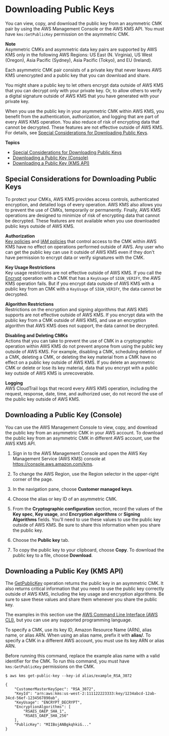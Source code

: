 # Downloading Public Keys<a name="download-public-key"></a>

You can view, copy, and download the public key from an asymmetric CMK pair by using the AWS Management Console or the AWS KMS API\. You must have `kms:GetPublicKey` permission on the asymmetric CMK\.

**Note**  
Asymmetric CMKs and asymmetric data key pairs are supported by AWS KMS only in the following AWS Regions: US East \(N\. Virginia\), US West \(Oregon\), Asia Pacific \(Sydney\), Asia Pacific \(Tokyo\), and EU \(Ireland\)\.

Each asymmetric CMK pair consists of a private key that never leaves AWS KMS unencrypted and a public key that you can download and share\. 

You might share a public key to let others encrypt data outside of AWS KMS that you can decrypt only with your private key\. Or, to allow others to verify a digital signature outside of AWS KMS that you have generated with your private key\.

When you use the public key in your asymmetric CMK within AWS KMS, you benefit from the authentication, authorization, and logging that are part of every AWS KMS operation\. You also reduce of risk of encrypting data that cannot be decrypted\. These features are not effective outside of AWS KMS\. For details, see [Special Considerations for Downloading Public Keys](#download-public-key-considerations)\.

**Topics**
+ [Special Considerations for Downloading Public Keys](#download-public-key-considerations)
+ [Downloading a Public Key \(Console\)](#download-public-key-console)
+ [Downloading a Public Key \(KMS API\)](#download-public-key-api)

## Special Considerations for Downloading Public Keys<a name="download-public-key-considerations"></a>

To protect your CMKs, AWS KMS provides access controls, authenticated encryption, and detailed logs of every operation\. AWS KMS also allows you to prevent the use of CMKs, temporarily or permanently\. Finally, AWS KMS operations are designed to minimize of risk of encrypting data that cannot be decrypted\. These features are not available when you use downloaded public keys outside of AWS KMS\. 

**Authorization**  
[Key policies](key-policies.md) and [IAM policies](iam-policies.md) that control access to the CMK within AWS KMS have no effect on operations performed outside of AWS\. Any user who can get the public key can use it outside of AWS KMS even if they don't have permission to encrypt data or verify signatures with the CMK\.

**Key Usage Restrictions**  
Key usage restrictions are not effective outside of AWS KMS\. If you call the [Encrypt](https://docs.aws.amazon.com/kms/latest/APIReference/API_Encrypt.html) operation with a CMK that has a `KeyUsage` of `SIGN_VERIFY`, the AWS KMS operation fails\. But if you encrypt data outside of AWS KMS with a public key from an CMK with a `KeyUsage` of `SIGN_VERIFY`, the data cannot be decrypted\.

**Algorithm Restrictions**  
Restrictions on the encryption and signing algorithms that AWS KMS supports are not effective outside of AWS KMS\. If you encrypt data with the public key from a CMK outside of AWS KMS, and use an encryption algorithm that AWS KMS does not support, the data cannot be decrypted\. 

**Disabling and Deleting CMKs**  
Actions that you can take to prevent the use of CMK in a cryptographic operation within AWS KMS do not prevent anyone from using the public key outside of AWS KMS\. For example, disabling a CMK, scheduling deletion of a CMK, deleting a CMK, or deleting the key material from a CMK have no effect on a public key outside of AWS KMS\. If you delete an asymmetric CMK or delete or lose its key material, data that you encrypt with a public key outside of AWS KMS is unrecoverable\.

**Logging**  
AWS CloudTrail logs that record every AWS KMS operation, including the request, response, date, time, and authorized user, do not record the use of the public key outside of AWS KMS\.

## Downloading a Public Key \(Console\)<a name="download-public-key-console"></a>

You can use the AWS Management Console to view, copy, and download the public key from an asymmetric CMK in your AWS account\. To download the public key from an asymmetric CMK in different AWS account, use the AWS KMS API\.

1. Sign in to the AWS Management Console and open the AWS Key Management Service \(AWS KMS\) console at [https://console\.aws\.amazon\.com/kms](https://console.aws.amazon.com/kms)\.

1. To change the AWS Region, use the Region selector in the upper\-right corner of the page\.

1. In the navigation pane, choose **Customer managed keys**\.

1. Choose the alias or key ID of an asymmetric CMK\.

1. From the **Cryptographic configuration** section, record the values of the **Key spec**, **Key usage**, and **Encryption algorithms** or **Signing Algorithms** fields\. You'll need to use these values to use the public key outside of AWS KMS\. Be sure to share this information when you share the public key\.

1. Choose the **Public key** tab\.

1. To copy the public key to your clipboard, choose **Copy**\. To download the public key to a file, choose **Download**\.

## Downloading a Public Key \(KMS API\)<a name="download-public-key-api"></a>

The [GetPublicKey](https://docs.aws.amazon.com/kms/latest/APIReference/API_GetPublicKey.html) operation returns the public key in an asymmetric CMK\. It also returns critical information that you need to use the public key correctly outside of AWS KMS, including the key usage and encryption algorithms\. Be sure to save these values and share them whenever you share the public key\.

The examples in this section use the [AWS Command Line Interface \(AWS CLI\)](https://aws.amazon.com/cli/), but you can use any supported programming language\. 

To specify a CMK, use its key ID, Amazon Resource Name \(ARN\), alias name, or alias ARN\. When using an alias name, prefix it with **alias/**\. To specify a CMK in a different AWS account, you must use its key ARN or alias ARN\. 

Before running this command, replace the example alias name with a valid identifier for the CMK\. To run this command, you must have `kms:GetPublicKey` permissions on the CMK\.

```
$ aws kms get-public-key --key-id alias/example_RSA_3072

{
    "CustomerMasterKeySpec": "RSA_3072",
    "KeyId": "arn:aws:kms:us-west-2:111122223333:key/1234abcd-12ab-34cd-56ef-1234567890ab",
    "KeyUsage": "ENCRYPT_DECRYPT",
    "EncryptionAlgorithms": [
        "RSAES_OAEP_SHA_1",
        "RSAES_OAEP_SHA_256"
    ],
    "PublicKey": "MIIBojANBgkqhkiG..."
}
```